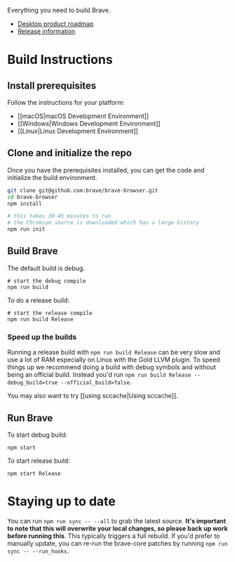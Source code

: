 Everything you need to build Brave.

- [Desktop product roadmap](https://github.com/brave/brave-browser/wiki/roadmap)
- [Release information](https://github.com/brave/brave-browser/wiki/Brave-Release-Schedule)

# Build Instructions

## Install prerequisites

Follow the instructions for your platform:

- [[macOS|macOS Development Environment]]
- [[Windows|Windows Development Environment]]
- [[Linux|Linux Development Environment]]

## Clone and initialize the repo

Once you have the prerequisites installed, you can get the code and initialize the build environment.

```bash
git clone git@github.com:brave/brave-browser.git
cd brave-browser
npm install

# this takes 30-45 minutes to run
# the Chromium source is downloaded which has a large history
npm run init
```

## Build Brave
The default build is debug.
```
# start the debug compile
npm run build
```

To do a release build:
```
# start the release compile
npm run build Release
```
### Speed up the builds

Running a release build with `npm run build Release` can be very slow and use a lot of RAM especially on Linux with the Gold LLVM plugin.  To speed things up we recommend doing a build with debug symbols and without being an official build.  Instead you'd run `npm run build Release --debug_build=true --official_build=false`.

You may also want to try [[using sccache|Using sccache]].

## Run Brave
To start debug build:

`npm start`

To start release build:

`npm start Release`
# Staying up to date

You can run `npm run sync -- --all` to grab the latest source. **It's important to note that this will overwrite your local changes, so please back up work before running this**. This typically triggers a full rebuild. If you'd prefer to manually update, you can re-run the brave-core patches by running `npm run sync -- --run_hooks`.